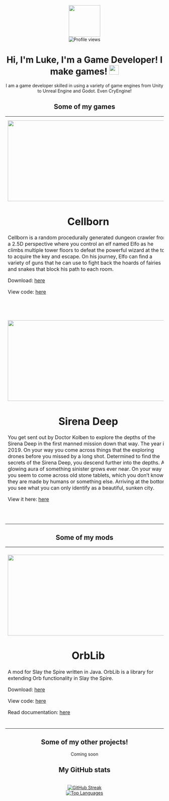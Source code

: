 <div id="header" align="center">
  <img src="https://media.giphy.com/media/M9gbBd9nbDrOTu1Mqx/giphy.gif" width="100"/>

  <div id="badges">
    <!-- LinkedIn Badge -->
    <!--
    <a href="https://www.linkedin.com/in/lukerapkin/">
      <img src="https://img.shields.io/badge/LinkedIn-blue?style=for-the-badge&logo=linkedin&logoColor=white" alt="LinkedIn Badge"/>
    </a>
    -->
    <!-- YouTube Badge -->
    <!--
    <a href="your-youtube-URL">
      <img src="https://img.shields.io/badge/YouTube-red?style=for-the-badge&logo=youtube&logoColor=white" alt="Youtube Badge"/>
    </a>
    -->
    <!-- Twitter Badge -->
    <!--
    <a href="https://twitter.com/lukerapkin">
      <img src="https://img.shields.io/badge/Twitter-blue?style=for-the-badge&logo=twitter&logoColor=white" alt="Twitter Badge"/>
    </a>
    -->
  </div>

  <img src="https://komarev.com/ghpvc/?username=lyraedan&style=flat-square&color=blue" alt="Profile views"/>

  <h1>
    Hi, I'm Luke, I'm a Game Developer! I make games!
    <img src="https://media.giphy.com/media/hvRJCLFzcasrR4ia7z/giphy.gif" width="30px"/>
  </h1>
  <p>
    I am a game developer skilled in using a variety of game engines from Unity to Unreal Engine and Godot. Even CryEngine!
  </p>

  <h2>Some of my games</h2>

  <table width="100%" border="0">
    <tbody align="center">
      <tr>
        <td border="0" width="512px" height="256px">
          <img src="https://i.imgur.com/JbINBVn.png" width="512" height="256"/>
          <h1>Cellborn</h1>
          <p align="left">Cellborn is a random procedurally generated dungeon crawler from a 2.5D perspective where you control an elf named Elfo as he climbs multiple tower floors to defeat the powerful wizard at the top to acquire the key and escape. On his journey, Elfo can find a variety of guns that he can use to fight back the hoards of fairies and snakes that block his path to each room.</p>
          <p align="left">Download: <a href="http://lyraedan.co.uk/assets/builds/Cellborn.zip">here</a></p>
          <p align="left">View code: <a href="https://github.com/Lyraedan/Cellborn/tree/build/expo">here</a></p>
        </td>
        <td border="0" width="512px" height="256px">
          <img src="http://lyraedan.co.uk/assets/images/img-13.png" width="512" height="256"/>
          <h1>RaceYa!</h1>
          <p align="left">RaceYa! is built in Unity using the PUN2 framework and Dissonance for voice communication. My responsibility was implementing the networking to enable multiplayer functionality, this involved creating the lobby sequence, setting up player spawn positions, lap and position tracking, a spectator view for players who finished the race, player synchronization, car customization, the start countdown, etc.</p>
          <p align="left">Download: <a href="http://lyraedan.co.uk/assets/builds/RaceYa.zip">here</a></p>
          <p align="left">View code: <a href="https://github.com/Lyraedan/RaceYa">here</a></p>
        </td>
      </tr>
      <tr>
        <td border="0" width="512px" height="256px">
          <img src="https://img.itch.zone/aW1hZ2UvMTU2ODYyLzcyMDMyOC5wbmc=/347x500/q3r5Ik.png" width="512" height="256"/>
          <h1>Sirena Deep</h1>
          <p align="left">You get sent out by Doctor Kolben to explore the depths of the Sirena Deep in the first manned mission down that way. The year is 2019. On your way you come across things that the exploring drones before you missed by a long shot. Determined to find the secrets of the Sirena Deep, you descend further into the depths. A glowing aura of something sinister grows ever near. On your way you seem to come across old stone tablets, which you don’t know if they are made by humans or something else. Arriving at the bottom, you see what you can only identify as a beautiful, sunken city.</p>
          <p align="left">View it here: <a href="https://notdaiquiri.itch.io/sirena-deep?fbclid=IwAR0e7S4GQNiEas4j25SgFTfCdrqDLOldcTVFAZ9TmjFZK_wBOzBoEG9CZpU">here</a></p>
        </td>
        <td border="0" width="512px" height="256px">
          <img src="https://i.imgur.com/F2PqtO4.png" width="512" height="256"/>
          <h1>Parachutes sold separately!</h1>
          <p align="left">Co-op competitive couch multiplayer game where you are aboard a plane that is falling from the sky. Do you stay aboard and try to repair it, or will you take the only available escape? Detailed Overview Across the game session everything is going wrong. Fires are exploding, gas is leaking, and the cabin is jerking around sporadically. In order to fix the plane the players must perform a series of randomized repair tasks, with each task being derived from some form of procedural button combination. Above everything is a primary countdown until the plane crashes. Catastrophe can be averted if all tasks can be solved in the limited time frame, however sabotage can be struck if one of the players decides to backstab the other.</p>
          <p align="left">Download: <a href="https://globalgamejam.org/2020/games/parachutes-sold-separately-0">here</a></p>
          <p align="left">View code: <a href="https://globalgamejam.org/2020/games/parachutes-sold-separately-0">here</a></p>
        </td>
      </tr>
    </tbody>
  </table>

  <h2>Some of my mods</h2>
  <table width="100%" border="0">
    <tbody align="center">
      <tr>
        <td border="0" width="512px" height="256px">
          <img src="https://steamuserimages-a.akamaihd.net/ugc/2151090642828470757/BA90C517264B2F310D3105FD5CFAE2530C1062F0/?imw=5000&imh=5000&ima=fit&impolicy=Letterbox&imcolor=%23000000&letterbox=false" width="512" height="256"/>
          <h1>OrbLib</h1>
          <p align="left">A mod for Slay the Spire written in Java. OrbLib is a library for extending Orb functionality in Slay the Spire.</p>
          <p align="left">Download: <a href="https://steamcommunity.com/sharedfiles/filedetails/?id=3054196384">here</a></p>
          <p align="left">View code: <a href="https://github.com/Lyraedan/STS-OrbLib">here</a></p>
          <p align="left">Read documentation: <a href="https://github.com/Lyraedan/STS-OrbLib/wiki/Guide#using-the-new-framework">here</a></p>
        </td>
        <td border="0" width="512px" height="256px">
          <img src="https://steamuserimages-a.akamaihd.net/ugc/2074515158516212513/D0BE1049E165014C0E4B32AD3E165680DD14FE43/?imw=5000&imh=5000&ima=fit&impolicy=Letterbox&imcolor=%23000000&letterbox=false" width="512" height="256"/>
          <h1>Luke the Unassuming Programmer</h1>
          <p align="left">A mod for Don't Starve Together written in Lua. This mod adds a character inspired by myself into Don't Starve Together, with custom art, multiple different skins, an entirely unique game mechanic, and multiple different mods are also supported.</p>
          <p align="left">Download: <a href="https://steamcommunity.com/sharedfiles/filedetails/?id=2866021547">here</a></p>
          <p align="left">View code: <a href="https://github.com/Lyraedan/DST-Luke-The-Unassuming-Programmer">here</a></p>
        </td>
      </tr>
    </tbody>
  </table>

  <h2>Some of my other projects!</h2>
  <p>Coming soon</p>

  <h2>My GitHub stats</h2>
  <br/>
  <a href="https://git.io/streak-stats">
    <img src="http://github-readme-streak-stats.herokuapp.com?user=lyraedan&theme=dark&background=000000" alt="GitHub Streak"/>
  </a>
  <br/>
  <a href="https://github.com/anuraghazra/github-readme-stats">
    <img src="https://github-readme-stats.vercel.app/api/top-langs/?username=lyraedan&layout=compact&theme=vision-friendly-dark" alt="Top Languages"/>
  </a>
</div>
